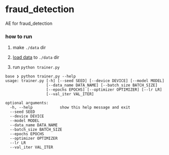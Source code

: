 # fraud_detection
AE for fraud_detection 

### how to run

1. make `./data` dir 

2. [load data](https://www.kaggle.com/jacklizhi/creditcard) to `./data` dir

3. run `python trainer.py`


```
base ❯ python trainer.py --help      
usage: trainer.py [-h] [--seed SEED] [--device DEVICE] [--model MODEL]
                  [--data_name DATA_NAME] [--batch_size BATCH_SIZE]
                  [--epochs EPOCHS] [--optimizer OPTIMIZER] [--lr LR]
                  [--val_iter VAL_ITER]

optional arguments:
  -h, --help            show this help message and exit
  --seed SEED
  --device DEVICE
  --model MODEL
  --data_name DATA_NAME
  --batch_size BATCH_SIZE
  --epochs EPOCHS
  --optimizer OPTIMIZER
  --lr LR
  --val_iter VAL_ITER
```
